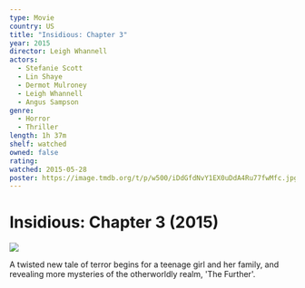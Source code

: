 ```yaml
---
type: Movie
country: US
title: "Insidious: Chapter 3"
year: 2015
director: Leigh Whannell
actors:
  - Stefanie Scott
  - Lin Shaye
  - Dermot Mulroney
  - Leigh Whannell
  - Angus Sampson
genre:
  - Horror
  - Thriller
length: 1h 37m
shelf: watched
owned: false
rating:
watched: 2015-05-28
poster: https://image.tmdb.org/t/p/w500/iDdGfdNvY1EX0uDdA4Ru77fwMfc.jpg
---
```


# Insidious: Chapter 3 (2015)

![](https://image.tmdb.org/t/p/w500/iDdGfdNvY1EX0uDdA4Ru77fwMfc.jpg)

A twisted new tale of terror begins for a teenage girl and her family, and revealing more mysteries of the otherworldly realm, 'The Further'.